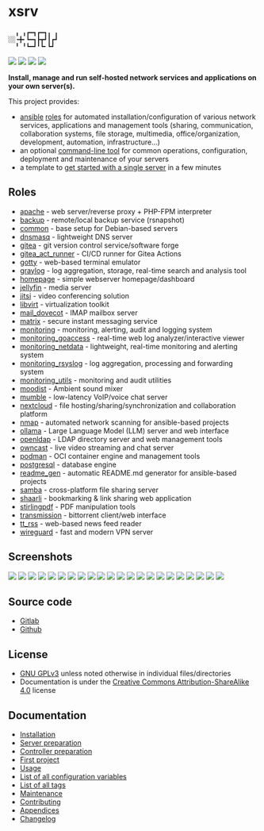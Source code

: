 # xsrv

```
  ╻ ╻┏━┓┏━┓╻ ╻
░░╺╋╸┗━┓┣┳┛┃┏┛
  ╹ ╹┗━┛╹┗╸┗┛ 
```

[![](https://gitlab.com/nodiscc/xsrv/badges/master/pipeline.svg)](https://gitlab.com/nodiscc/xsrv/-/pipelines)
[![](https://bestpractices.coreinfrastructure.org/projects/3647/badge)](https://bestpractices.coreinfrastructure.org/projects/3647)
[![](https://img.shields.io/badge/latest%20release-1.25.1-blue)](https://gitlab.com/nodiscc/xsrv/-/releases)
[![](https://img.shields.io/badge/docs-readthedocs-%232980B9)](https://xsrv.readthedocs.io)

**Install, manage and run self-hosted network services and applications on your own server(s).**

This project provides:

- [ansible](https://en.wikipedia.org/wiki/Ansible_%28software%29) [roles](#roles) for automated installation/configuration of various network services, applications and management tools (sharing, communication, collaboration systems, file storage, multimedia, office/organization, development, automation, infrastructure...)
- an optional [command-line tool](docs/usage.md) for common operations, configuration, deployment and maintenance of your servers
- a template to [get started with a single server](docs/installation.md) in a few minutes


## Roles
<!--BEGIN ROLES LIST-->
- [apache](roles/apache) - web server/reverse proxy + PHP-FPM interpreter
- [backup](roles/backup) - remote/local backup service (rsnapshot)
- [common](roles/common) - base setup for Debian-based servers
- [dnsmasq](roles/dnsmasq) - lightweight DNS server
- [gitea](roles/gitea) - git version control service/software forge
- [gitea_act_runner](roles/gitea_act_runner) - CI/CD runner for Gitea Actions
- [gotty](roles/gotty) - web-based terminal emulator
- [graylog](roles/graylog) - log aggregation, storage, real-time search and analysis tool
- [homepage](roles/homepage) - simple webserver homepage/dashboard
- [jellyfin](roles/jellyfin) - media server
- [jitsi](roles/jitsi) - video conferencing solution
- [libvirt](roles/libvirt) - virtualization toolkit
- [mail_dovecot](roles/mail_dovecot) - IMAP mailbox server
- [matrix](roles/matrix) - secure instant messaging service
- [monitoring](roles/monitoring) - monitoring, alerting, audit and logging system
- [monitoring_goaccess](roles/monitoring_goaccess) - real-time web log analyzer/interactive viewer
- [monitoring_netdata](roles/monitoring_netdata) - lightweight, real-time monitoring and alerting system
- [monitoring_rsyslog](roles/monitoring_rsyslog) - log aggregation, processing and forwarding system
- [monitoring_utils](roles/monitoring_utils) - monitoring and audit utilities
- [moodist](roles/moodist) - Ambient sound mixer
- [mumble](roles/mumble) - low-latency VoIP/voice chat server
- [nextcloud](roles/nextcloud) - file hosting/sharing/synchronization and collaboration platform
- [nmap](roles/nmap) - automated network scanning for ansible-based projects
- [ollama](roles/ollama) - Large Language Model (LLM) server and web interface
- [openldap](roles/openldap) - LDAP directory server and web management tools
- [owncast](roles/owncast) - live video streaming and chat server
- [podman](roles/podman) - OCI container engine and management tools
- [postgresql](roles/postgresql) - database engine
- [readme_gen](roles/readme_gen) - automatic README.md generator for ansible-based projects
- [samba](roles/samba) - cross-platform file sharing server
- [shaarli](roles/shaarli) - bookmarking & link sharing web application
- [stirlingpdf](roles/stirlingpdf) - PDF manipulation tools
- [transmission](roles/transmission) - bittorrent client/web interface
- [tt_rss](roles/tt_rss) - web-based news feed reader
- [wireguard](roles/wireguard) - fast and modern VPN server
<!--END ROLES LIST-->

## Screenshots

[![](https://gitlab.com/nodiscc/toolbox/-/raw/master/DOC/SCREENSHOTS/netdata-dashboard-thumb.png)](roles/monitoring_netdata)
[![](https://gitlab.com/nodiscc/toolbox/-/raw/master/DOC/SCREENSHOTS/LNaAH2L.png)](roles/nextcloud)
[![](https://gitlab.com/nodiscc/toolbox/-/raw/master/DOC/SCREENSHOTS/5TXg6vm.png)](roles/tt_rss)
[![](https://gitlab.com/nodiscc/toolbox/-/raw/master/DOC/SCREENSHOTS/Jlmj0iE.png)](roles/shaarli)
[![](https://gitlab.com/nodiscc/toolbox/-/raw/master/DOC/SCREENSHOTS/8cAGkf2.png)](roles/gitea)
[![](https://gitlab.com/nodiscc/toolbox/-/raw/master/DOC/SCREENSHOTS/Imb0dqO.png)](roles/transmission)
[![](https://gitlab.com/nodiscc/toolbox/-/raw/master/DOC/SCREENSHOTS/6Im61B0.png)](roles/mumble)
[![](https://gitlab.com/nodiscc/toolbox/-/raw/master/DOC/SCREENSHOTS/REzcZVh.png)](roles/openldap)
[![](https://gitlab.com/nodiscc/toolbox/-/raw/master/DOC/SCREENSHOTS/udEAnKA.png)](roles/matrix)
[![](https://gitlab.com/nodiscc/toolbox/-/raw/master/DOC/SCREENSHOTS/Vvdj3Zu.png)](roles/homepage)
[![](https://gitlab.com/nodiscc/toolbox/-/raw/master/DOC/SCREENSHOTS/H3PIWrt.png)](roles/jellyfin)
[![](https://gitlab.com/nodiscc/toolbox/-/raw/master/DOC/SCREENSHOTS/wa3pkyJ.png)](roles/graylog)
[![](https://gitlab.com/nodiscc/toolbox/-/raw/master/DOC/SCREENSHOTS/g0jUMXE.jpg)](roles/jitsi)
[![](https://gitlab.com/nodiscc/toolbox/-/raw/master/DOC/SCREENSHOTS/v3lHJGx.png)](roles/readme_gen)
[![](https://gitlab.com/nodiscc/toolbox/-/raw/master/DOC/SCREENSHOTS/XYmHNqT.png)](roles/libvirt)
[![](https://gitlab.com/nodiscc/toolbox/-/raw/master/DOC/SCREENSHOTS/goaccess-bright-thumb.png)](roles/monitoring_goaccess)
[![](https://gitlab.com/nodiscc/toolbox/-/raw/master/DOC/SCREENSHOTS/owncast-thumb.png)](roles/owncast)
[![](https://gitlab.com/nodiscc/toolbox/-/raw/master/DOC/SCREENSHOTS/searxng-thumb.png)](roles/searxng)
[![](https://gitlab.com/nodiscc/toolbox/-/raw/master/DOC/SCREENSHOTS/ollama-ui-thumb.png)](roles/ollama)
[![](https://gitlab.com/nodiscc/toolbox/-/raw/master/DOC/SCREENSHOTS/nmap-thumb.png)](roles/nmap)
[![](https://gitlab.com/nodiscc/toolbox/-/raw/master/DOC/SCREENSHOTS/stirlingpdf-thumb.png)](roles/stirlingpdf)
[![](https://gitlab.com/nodiscc/toolbox/-/raw/master/DOC/SCREENSHOTS/moodist-thumb.png)](roles/moodist)


## Source code

- [Gitlab](https://gitlab.com/nodiscc/xsrv)
- [Github](https://github.com/nodiscc/xsrv)


## License

- [GNU GPLv3](https://gitlab.com/nodiscc/xsrv/-/blob/master/LICENSE) unless noted otherwise in individual files/directories
- Documentation is under the [Creative Commons Attribution-ShareAlike 4.0](https://creativecommons.org/licenses/by-sa/4.0/) license


## Documentation

- [Installation](docs/installation.md)
- [Server preparation](docs/installation/server-preparation.md)
- [Controller preparation](docs/installation/controller-preparation.md)
- [First project](docs/installation/first-project.md)
- [Usage](docs/usage.md)
- [List of all configuration variables](docs/configuration-variables.md)
- [List of all tags](docs/tags.md)
- [Maintenance](docs/maintenance.md)
- [Contributing](docs/contributing.md)
- [Appendices](docs/appendices.md)
- [Changelog](https://gitlab.com/nodiscc/xsrv/-/blob/master/CHANGELOG.md)



